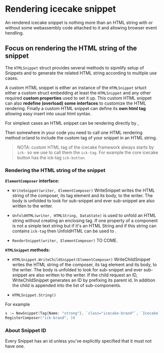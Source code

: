 # Rendering icecake snippet

An rendered icecake snippet is nothing more than an HTML string with or without some webassembly code attached to it and allowing browser event hendling.

## Focus on rendering the HTML string of the snippet

The `HTMLSnippet` struct provides several methods to sipmlify setup of Snippets and to generate the related HTML string according to multiple use cases.

A custom HTML snippet is either an instance of the `HTMLSnippet` srtuct either a custom struct embedding at least the `HTMLSnippet` and any other required **custom properties** used to set it up. This custom HTML snippet can also **redefine (overload) some interfaces** to customize the HTML rendering. Finally a custom HTML snippet can define its **own html tag** allowing easy insert into usual html syntax.

For simplest cases an HTML snippet can be rendering directly by , 

Then somewhere in your code you need to call one HTML rendering method or/and to include the custom tag of your snippet in an HTML string.

> NOTA: custom HTML tag of the icecake framework always starts by `ick-` so we use to call them the `ick-tag`. For example the core icecake button has the ick-tag `ick-button`.


### Rendering the HTML string of the snippet

**``ElementComposer`` interface:**

- ``WriteSnippet(writer, ElementComposer)`` WriteSnippet writes the HTML string of the composer, its tag element and its body, to the writer. The body is unfolded to look for sub-snippet and ever sub-snippet are also written to the writer.

- ``UnfoldHTML(writer, HTMLString, DataState)`` is used to unfold an HTML string without creating an enclosing tag. 
If one property of a component is not a simple text string but if it's an HTML String and if this string can contains `ick-tag` then UnfoldHTML can be used to . 

- ``RenderSnippet(writer, ElementComposer)`` TO COME.


**``HTMLSnippet`` methods:**

- ``HTMLSnippet.WriteChildSnippet(ElementComposer)`` WriteChildSnippet writes the HTML string of the composer, its tag element and its body, to the writer. The body is unfolded to look for sub-snippet and ever sub-snippet are also written to the writer. If the child request an ID, WriteChildSnippet generates an ID by prefixing its parent id. In addition the child is appended into the list of sub-components.

- ``HTMLSnippet.String()``

For example 

```go
s := NewSnippet(Tag{Name: "strong"}, `class="icecake-brand"`, `Icecake`)
RegisterComposer("ick-brand", )0
```

### About Snippet ID

Every Snippet has an id unless you've explicitly specified that it must not have one.
